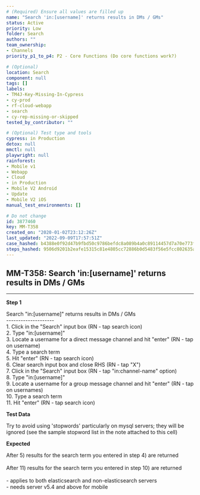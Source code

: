 ```yaml
---
# (Required) Ensure all values are filled up
name: "Search 'in:[username]' returns results in DMs / GMs"
status: Active
priority: Low
folder: Search
authors: ""
team_ownership:
- Channels
priority_p1_to_p4: P2 - Core Functions (Do core functions work?)

# (Optional)
location: Search
component: null
tags: []
labels:
- TM4J-Key-Missing-In-Cypress
- cy-prod
- rf-cloud-webapp
- search
- cy-rep-missing-or-skipped
tested_by_contributor: ""

# (Optional) Test type and tools
cypress: in Production
detox: null
mmctl: null
playwright: null
rainforest:
- Mobile v1
- Webapp
- Cloud
- in Production
- Mobile V2 Android
- Update
- Mobile V2 iOS
manual_test_environments: []

# Do not change
id: 3877460
key: MM-T358
created_on: "2020-01-02T23:12:26Z"
last_updated: "2022-09-09T17:57:51Z"
case_hashed: b4388e0f92d47b9fbd50c9786befdc8a089b4a0c89114457d7a70e773f5317147edf674e53481736eb364381883c3abd
steps_hashed: 9506d9201b2eafe15315c81e4805cc72886b0d5483f56e5fcc802635a7bab96c6b96d8805cebc269e7719cffec80ddff
---
```


<!-- (Auto-generated) Based on frontmatter's "key" and "name" -->

## MM-T358: Search 'in:[username]' returns results in DMs / GMs

---

**Step 1**

Search "in:\[username]" returns results in DMs / GMs\
\--------------------\
1\. Click in the "Search" input box (RN - tap search icon)\
2\. Type "in:\[username]"\
3\. Locate a username for a direct message channel and hit "enter" (RN - tap on username)\
4\. Type a search term\
5\. Hit "enter" (RN - tap search icon)\
6\. Clear search input box and close RHS (RN - tap "X")\
7\. Click in the "Search" input box (RN - tap "in:channel-name" option)\
8\. Type "in:\[username]"\
9\. Locate a username for a group message channel and hit "enter" (RN - tap on usernames)\
10\. Type a search term\
11\. Hit "enter" (RN - tap search icon)

**Test Data**

Try to avoid using 'stopwords' particularly on mysql servers; they will be ignored (see the sample stopword list in the note attached to this cell)

**Expected**

After 5) results for the search term you entered in step 4) are returned\
\
After 11) results for the search term you entered in step 10) are returned\
\
\- applies to both elasticsearch and non-elasticsearch servers\
\- needs server v5.4 and above for mobile
